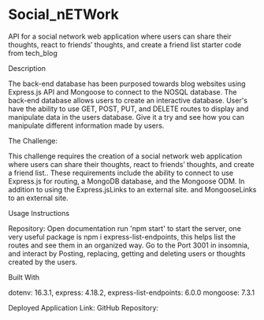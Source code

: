 # Social_nETWork
API for a social network web application where users can share their thoughts, react to friends’ thoughts, and create a friend list
starter code from tech_blog

Description

The back-end database has been purposed towards blog websites using Express.js API and Mongoose to connect to the NOSQL database. The back-end database allows users to create an interactive database. User's have the ability to use GET, POST, PUT, and DELETE routes to display and manipulate data in the users database. Give it a try and see how you can manipulate different information made by users.

The Challenge:

This challenge requires the creation of a social network web application where users can share their thoughts, react to friends’ thoughts, and create a friend list.. These requirements include the ability to connect to use Express.js for routing, a MongoDB database, and the Mongoose ODM. In addition to using the Express.jsLinks to an external site. and MongooseLinks to an external site. 

Usage Instructions

Repository: Open documentation run 'npm start' to start the server, one very useful package is npm i express-list-endpoints, this helps list the routes and see them in an organized way. Go to the Port 3001 in insomnia, and interact by Posting, replacing, getting and deleting users or thoughts created by the users.

Built With

dotenv: 16.3.1, express: 4.18.2, express-list-endpoints: 6.0.0 mongoose: 7.3.1

Deployed Application Link: GitHub Repository: 